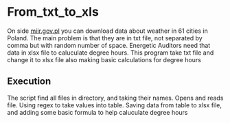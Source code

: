 # From_txt_to_xls
  On side [miir.gov.pl](https://www.miir.gov.pl/strony/zadania/budownictwo/charakterystyka-energetyczna-budynkow/dane-do-obliczen-energetycznych-budynkow-1/) you can download data about weather in 61 cities in Poland. The main problem is that they are in txt file, not separated by comma but with random number of space. Energetic Auditors need that data in xlsx file to caluculate degree hours. This program take txt file and change it to xlsx file also making basic calculations for degree hours  

## Execution

The script find all files in directory, and taking their names. Opens and reads file. Using regex to take values into table. Saving data from table to xlsx file, and adding some basic formula to help caluculate degree hours
